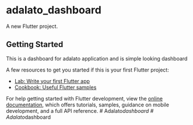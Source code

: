 # adalato_dashboard

A new Flutter project.

## Getting Started

This is a dashboard for adalato application and is simple looking dashboard

A few resources to get you started if this is your first Flutter project:

- [Lab: Write your first Flutter app](https://docs.flutter.dev/get-started/codelab)
- [Cookbook: Useful Flutter samples](https://docs.flutter.dev/cookbook)

For help getting started with Flutter development, view the
[online documentation](https://docs.flutter.dev/), which offers tutorials,
samples, guidance on mobile development, and a full API reference.
#   A d a l a t o _ d a s h b o a r d 
 
 #   A d a l a t o _ d a s h b o a r d 
 
 
